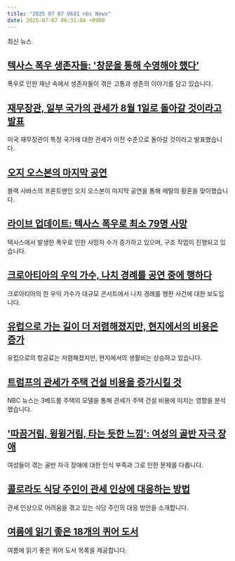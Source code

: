 ```yaml
---
title: "2025 07 07 0631 nbc News"
date: 2025-07-07 06:31:04 +0900
---
```


최신 뉴스

## [텍사스 폭우 생존자들: '창문을 통해 수영해야 했다'](https://www.nbcnews.com/news/us-news/texas-flooding-survivors-guadalupe-river-rcna217089)  
폭우로 인한 재난 속에서 생존자들이 겪은 고통과 생존의 이야기를 담고 있습니다.  

## [재무장관, 일부 국가의 관세가 8월 1일로 돌아갈 것이라고 발표](https://www.nbcnews.com/politics/trump-administration/treasury-secretary-countries-tariffs-trade-deal-august-rcna217110)  
미국 재무장관이 특정 국가에 대한 관세가 이전 수준으로 돌아갈 것이라고 발표했습니다.  

## [오지 오스본의 마지막 공연](https://www.nbcnews.com/pop-culture/music/ozzy-osbournes-last-stand-rcna210881)  
블랙 사바스의 프론트맨인 오지 오스본이 마지막 공연을 통해 메탈의 황혼을 맞이했습니다.  

## [라이브 업데이트: 텍사스 폭우로 최소 79명 사망](https://www.nbcnews.com/news/us-news/live-blog/texas-floods-live-updates-rcna217104)  
텍사스에서 발생한 폭우로 인한 사망자 수가 증가하고 있으며, 구조 작업이 진행되고 있습니다.  

## [크로아티아의 우익 가수, 나치 경례를 공연 중에 행하다](https://www.nbcnews.com/world/europe/croatian-right-wing-singer-marko-perkovic-fans-perform-nazi-salute-mas-rcna217100)  
크로아티아의 한 우익 가수가 대규모 콘서트에서 나치 경례를 행한 사건에 대한 보도입니다.  

## [유럽으로 가는 길이 더 저렴해졌지만, 현지에서의 비용은 증가](https://www.nbcnews.com/business/travel/getting-europe-cheaper-summer-everything-costs-rcna216342)  
유럽으로의 항공료는 저렴해졌지만, 현지에서의 생활비는 상승하고 있습니다.  

## [트럼프의 관세가 주택 건설 비용을 증가시킬 것](https://www.nbcnews.com/specials/house-construction-cost-tariff-change)  
NBC 뉴스는 3베드룸 주택의 모델을 통해 관세가 주택 건설 비용에 미치는 영향을 분석했습니다.  

## ['따끔거림, 윙윙거림, 타는 듯한 느낌': 여성의 골반 자극 장애](https://www.nbcnews.com/health/womens-health/pelvic-women-arousal-genital-disorder-treatment-rcna216197)  
여성들이 겪는 골반 자극 장애에 대한 인식 부족과 그로 인한 문제를 다룹니다.  

## [콜로라도 식당 주인이 관세 인상에 대응하는 방법](https://www.nbcnews.com/business/business-news/restaurants-struggle-under-trump-tariffs-steve-hammer-mauka-poke-rcna216569)  
관세 인상으로 어려움을 겪고 있는 식당 주인의 대응 방안을 소개합니다.  

## [여름에 읽기 좋은 18개의 퀴어 도서](https://www.nbcnews.com/nbc-out/out-pop-culture/lgbtq-books-2025-beach-reads-queer-summer-list-rcna216756)  
여름에 읽기 좋은 퀴어 도서 목록을 제공합니다.